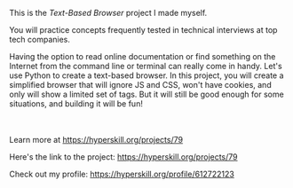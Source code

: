 This is the *Text-Based Browser* project I made myself.


<div><div class="alert alert-primary">You will practice concepts frequently tested in technical interviews at top tech companies.</div>
<p>Having the option to read online documentation or find something on the Internet from the command line or terminal can really come in handy. Let's use Python to create a text-based browser. In this project, you will create a simplified browser that will ignore JS and CSS, won't have cookies, and only will show a limited set of tags. But it will still be good enough for some situations, and building it will be fun!</p></div><br/><br/>Learn more at <a href="https://hyperskill.org/projects/79?utm_source=ide&utm_medium=ide&utm_campaign=ide&utm_content=project-card">https://hyperskill.org/projects/79</a>

Here's the link to the project: https://hyperskill.org/projects/79

Check out my profile: https://hyperskill.org/profile/612722123
